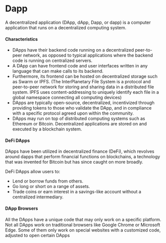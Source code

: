 # Dapp

A decentralized application (DApp, dApp, Dapp, or dapp) is a computer application that runs on a decentralized computing system.

#### Characteristics

* DApps have their backend code running on a decentralized peer-to-peer network, as opposed to typical applications where the backend code is running on centralized servers.
* A DApp can have frontend code and user interfaces written in any language that can make calls to its backend.
* Furthermore, its frontend can be hosted on decentralized storage such as Swarm or IPFS. (The InterPlanetary File System is a protocol and peer-to-peer network for storing and sharing data in a distributed file system. IPFS uses content-addressing to uniquely identify each file in a global namespace connecting all computing devices)
* DApps are typically open-source, decentralized, incentivized through providing tokens to those who validate the DApp, and in compliance with a specific protocol agreed upon within the community.
* DApps may run on top of distributed computing systems such as Ethereum or Bitcoin. Decentralized applications are stored on and executed by a blockchain system.

#### DeFi DApps

DApps have been utilized in decentralized finance (DeFi), which revolves around dapps that perform financial functions on blockchains, a technology that was invented for Bitcoin but has since caught on more broadly.

DeFi DApps allow users to:

* Lend or borrow funds from others.
* Go long or short on a range of assets.
* Trade coins or earn interest in a savings-like account without a centralized intermediary.

#### DApp Browsers

All the DApps have a unique code that may only work on a specific platform. 
Not all DApps work on traditional browsers like Google Chrome or Microsoft Edge. 
Some of them only work on special websites with a customized code, adjusted to open certain DApps

